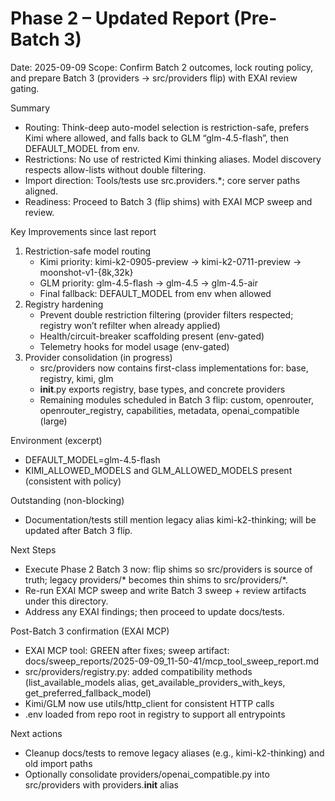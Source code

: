 # Phase 2 – Updated Report (Pre-Batch 3)

Date: 2025-09-09
Scope: Confirm Batch 2 outcomes, lock routing policy, and prepare Batch 3 (providers → src/providers flip) with EXAI review gating.

Summary
- Routing: Think-deep auto-model selection is restriction-safe, prefers Kimi where allowed, and falls back to GLM “glm-4.5-flash”, then DEFAULT_MODEL from env.
- Restrictions: No use of restricted Kimi thinking aliases. Model discovery respects allow-lists without double filtering.
- Import direction: Tools/tests use src.providers.*; core server paths aligned.
- Readiness: Proceed to Batch 3 (flip shims) with EXAI MCP sweep and review.

Key Improvements since last report
1) Restriction-safe model routing
   - Kimi priority: kimi-k2-0905-preview → kimi-k2-0711-preview → moonshot-v1-{8k,32k}
   - GLM priority: glm-4.5-flash → glm-4.5 → glm-4.5-air
   - Final fallback: DEFAULT_MODEL from env when allowed
2) Registry hardening
   - Prevent double restriction filtering (provider filters respected; registry won’t refilter when already applied)
   - Health/circuit-breaker scaffolding present (env-gated)
   - Telemetry hooks for model usage (env-gated)
3) Provider consolidation (in progress)
   - src/providers now contains first-class implementations for: base, registry, kimi, glm
   - __init__.py exports registry, base types, and concrete providers
   - Remaining modules scheduled in Batch 3 flip: custom, openrouter, openrouter_registry, capabilities, metadata, openai_compatible (large)

Environment (excerpt)
- DEFAULT_MODEL=glm-4.5-flash
- KIMI_ALLOWED_MODELS and GLM_ALLOWED_MODELS present (consistent with policy)

Outstanding (non-blocking)
- Documentation/tests still mention legacy alias kimi-k2-thinking; will be updated after Batch 3 flip.

Next Steps
- Execute Phase 2 Batch 3 now: flip shims so src/providers is source of truth; legacy providers/* becomes thin shims to src/providers/*.
- Re-run EXAI MCP sweep and write Batch 3 sweep + review artifacts under this directory.
- Address any EXAI findings; then proceed to update docs/tests.



Post-Batch 3 confirmation (EXAI MCP)
- EXAI MCP tool: GREEN after fixes; sweep artifact: docs/sweep_reports/2025-09-09_11-50-41/mcp_tool_sweep_report.md
- src/providers/registry.py: added compatibility methods (list_available_models alias, get_available_providers_with_keys, get_preferred_fallback_model)
- Kimi/GLM now use utils/http_client for consistent HTTP calls
- .env loaded from repo root in registry to support all entrypoints

Next actions
- Cleanup docs/tests to remove legacy aliases (e.g., kimi-k2-thinking) and old import paths
- Optionally consolidate providers/openai_compatible.py into src/providers with providers.__init__ alias

